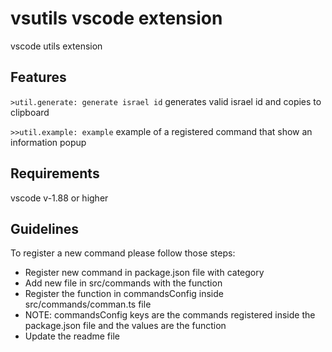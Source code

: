 # vsutils vscode extension

vscode utils extension

## Features

`>util.generate: generate israel id`
generates valid israel id and copies to clipboard

`>>util.example: example`
example of a registered command that show an information popup

## Requirements

vscode v-1.88 or higher


## Guidelines

To register a new command please follow those steps:
* Register new command in package.json file with category
* Add new file in src/commands with the function
* Register the function in commandsConfig inside src/commands/comman.ts file
* NOTE: commandsConfig keys are the commands registered inside the package.json file and the values are the function
* Update the readme file


